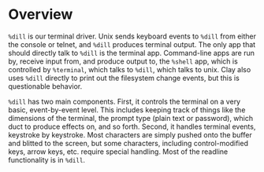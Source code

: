 <div class="short">

Overview
===

`%dill` is our terminal driver.  Unix sends keyboard events to `%dill` from either the
console or telnet, and `%dill` produces terminal output.  The only app that should
directly talk to `%dill` is the terminal app.  Command-line apps are run by,
receive input from, and produce output to, the `%shell` app, which is controlled by
`%terminal`, which talks to `%dill`, which talks to unix.  Clay also uses `%dill`
directly to print out the filesystem change events, but this is questionable
behavior.

`%dill` has two main components.  First, it controls the terminal on a very basic,
event-by-event level.  This includes keeping track of things like the dimensions
of the terminal, the prompt type (plain text or password), which duct to produce
effects on, and so forth.  Second, it handles terminal events, keystroke by
keystroke.  Most characters are simply pushed onto the buffer and blitted to the
screen, but some characters, including control-modified keys, arrow keys, etc.
require special handling.  Most of the readline functionality is in `%dill`.

</div>